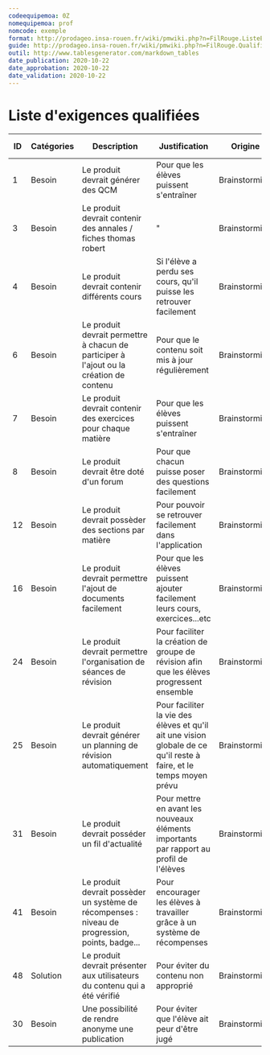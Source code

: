 ```yaml
---
codeequipemoa: 0Z
nomequipemoa: prof
nomcode: exemple
format: http://prodageo.insa-rouen.fr/wiki/pmwiki.php?n=FilRouge.ListeExigencesQualifiees 
guide: http://prodageo.insa-rouen.fr/wiki/pmwiki.php?n=FilRouge.QualifierExigence
outil: http://www.tablesgenerator.com/markdown_tables
date_publication: 2020-10-22
date_approbation: 2020-10-22
date_validation: 2020-10-22
---
```


# Liste d'exigences qualifiées
| ID | Catégories | Description                                                                                     | Justification                                                                                                       | Origine       | Critères de satisfaction                               | Contentement MOA | Mécontentement MOA | Exigences Dépendantes | Exigences conflictuelles |
|----|------------|-------------------------------------------------------------------------------------------------|---------------------------------------------------------------------------------------------------------------------|---------------|--------------------------------------------------------|------------------|--------------------|-----------------------|--------------------------|
| 1  | Besoin     | Le produit devrait générer des QCM                                                              | Pour que les élèves puissent s'entraîner                                                                            | Brainstorming | Amélioration du score                                  | 5                | 5                  |                       |                          |
| 3  | Besoin     | Le produit devrait contenir des annales / fiches thomas robert                                  | "                                                                                                                   | Brainstorming | Nombre suffisant d'annales                             | 4                | 4                  |                       |                          |
| 4  | Besoin     | Le produit devrait contenir différents cours                                                    | Si l'élève a perdu ses cours, qu'il puisse les retrouver facilement                                                 | Brainstorming | Présence des différents cours                          | 4                | 4                  | 1, 7                  |                          |
| 6  | Besoin     | Le produit devrait permettre à chacun de participer à l'ajout ou la création de contenu         | Pour que le contenu soit mis à jour régulièrement                                                                   | Brainstorming | Nombre d'élèves participants                           | 4                | 5                  |                       |                          |
| 7  | Besoin     | Le produit devrait contenir des exercices pour chaque matière                                   | Pour que les élèves puissent s'entraîner                                                                            | Brainstorming | Nombre d'exercices par matière                         | 5                | 5                  |                       |                          |
| 8  | Besoin     | Le produit devrait être doté d'un forum                                                         | Pour que chacun puisse poser des questions facilement                                                               | Brainstorming | Nombre de messages sur le forum / contenu des messages | 5                | 5                  |                       |                          |
| 12 | Besoin     | Le produit devrait possèder des sections par matière                                            | Pour pouvoir se retrouver facilement dans l'application                                                             | Brainstorming | Présence des sections                                  | 4                | 4                  | 16                    |                          |
| 16 | Besoin     | Le produit devrait permettre l'ajout de documents facilement                                    | Pour que les élèves puissent ajouter facilement leurs cours, exercices...etc                                        | Brainstorming | Retour des élèves                                      | 4                | 5                  |                       |                          |
| 24 | Besoin     | Le produit devrait permettre l'organisation de séances de révision                              | Pour faciliter la création de groupe de révision afin que les élèves progressent ensemble                           | Brainstorming | Retour des élèves                                      | 3                | 4                  |                       |                          |
| 25 | Besoin     | Le produit devrait générer un planning de révision automatiquement                              | Pour faciliter la vie des élèves et qu'il ait une vision globale de ce qu'il reste à faire, et le temps moyen prévu | Brainstorming | Planning de révisions réalisable/cohérent              | 2                | 3                  |                       |                          |
| 31 | Besoin     | Le produit devrait posséder un fil d'actualité                                                  | Pour mettre en avant les nouveaux éléments importants par rapport au profil de l'élèves                             | Brainstorming | Fil d'actualité mis à jour                             | 4                | 4                  | 6                     |                          |
| 41 | Besoin     | Le produit devrait possèder un système de récompenses : niveau de progression, points, badge... | Pour encourager les élèves à travailler grâce à un système de récompenses                                           | Brainstorming | Nombre de récompenses par élèves                       | 2                | 1                  |                       |                          |
| 48 | Solution   | Le produit devrait présenter aux utilisateurs du contenu qui a été vérifié                      | Pour éviter du contenu non approprié                                                                                | Brainstorming | Retour des élèves                                      | 2                | 1                  |                       |                          |
| 30 | Besoin     | Une possibilité de rendre anonyme une publication                                               | Pour éviter que l'élève ait peur d'être jugé                                                                        | Brainstorming | Publications anonymes                                  | 2                | 1                  |                       |                          |
